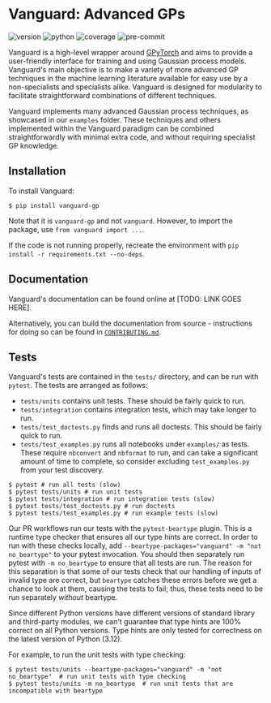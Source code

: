 # Vanguard: Advanced GPs

![version] ![python] ![coverage] ![pre-commit]

[version]: https://img.shields.io/badge/version-2.1.0-informational
[python]: https://img.shields.io/badge/python-3.9--3.12-informational
[coverage]: https://img.shields.io/badge/coverage-91%25-brightgreen
[pre-commit]: https://img.shields.io/badge/pre--commit-enabled-brightgreen?logo=pre-commit&logoColor=orange

Vanguard is a high-level wrapper around [GPyTorch](https://gpytorch.ai/) and aims to provide a user-friendly interface for training and using Gaussian process models.
Vanguard's main objective is to make a variety of more advanced GP techniques in the machine learning literature available for easy use by a non-specialists and specialists alike.
Vanguard is designed for modularity to facilitate straightforward combinations of different techniques.

Vanguard implements many advanced Gaussian process techniques, as showcased in our `examples` folder. These techniques and others implemented within the Vanguard paradigm can be combined straightforwardly with minimal extra code, and without requiring specialist GP knowledge.

## Installation

To install Vanguard:
```shell
$ pip install vanguard-gp
```
Note that it is `vanguard-gp` and not `vanguard`. However, to import the package, use
`from vanguard import ...`.

If the code is not running properly, recreate the environment with `pip install -r requirements.txt --no-deps`.

## Documentation

Vanguard's documentation can be found online at [TODO: LINK GOES HERE].

Alternatively, you can build the documentation from source - instructions for doing so can be found in
[`CONTRIBUTING.md`](CONTRIBUTING.md#documentation).

## Tests

Vanguard's tests are contained in the `tests/` directory, and can be run with `pytest`. The tests are arranged
as follows:
 - `tests/units` contains unit tests. These should be fairly quick to run.
 - `tests/integration` contains integration tests, which may take longer to run.
 - `tests/test_doctests.py` finds and runs all doctests. This should be fairly quick to run.
 - `tests/test_examples.py` runs all notebooks under `examples/` as tests. These require `nbconvert` and `nbformat` to run,
and can take a significant amount of time to complete, so consider excluding `test_examples.py` from your test
discovery.


```shell
$ pytest # run all tests (slow)
$ pytest tests/units # run unit tests
$ pytest tests/integration # run integration tests (slow)
$ pytest tests/test_doctests.py # run doctests
$ pytest tests/test_examples.py # run example tests (slow)
```

Our PR workflows run our tests with the `pytest-beartype` plugin. This is a runtime type checker that ensures all
our type hints are correct. In order to run with these checks locally, add
`--beartype-packages="vanguard" -m "not no_beartype"` to your pytest invocation. You should then separately run pytest
with `-m no_beartype` to ensure that all tests are run. The reason for this separation is that some of our tests check
that our handling of inputs of invalid type are correct, but `beartype` catches these errors before we get a chance to
look at them, causing the tests to fail; thus, these tests need to be run separately _without_ beartype.

Since different Python versions have different versions of standard library and third-party modules, we can't guarantee
that type hints are 100% correct on all Python versions. Type hints are only tested for correctness on the latest
version of Python (3.12).

For example, to run the unit tests with type checking:

```shell
$ pytest tests/units --beartype-packages="vanguard" -m "not no_beartype"  # run unit tests with type checking
$ pytest tests/units -m no_beartype  # run unit tests that are incompatible with beartype
```
